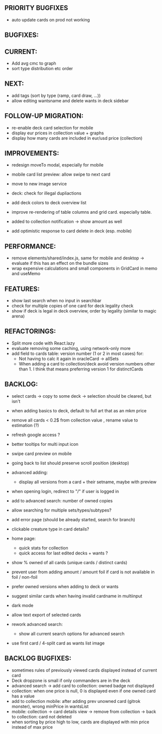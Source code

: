 ## PRIORITY BUGFIXES

- auto update cards on prod not working

## BUGFIXES:

## CURRENT:

- Add avg cmc to graph
- sort type distribution etc order

## NEXT:

- add tags (sort by type (ramp, card draw, ...))
- allow editing wantsname and delete wants in deck sidebar

## FOLLOW-UP MIGRATION:

- re-enable deck card selection for mobile
- display eur prices in collection value + graphs
- display how many cards are included in eur/usd price (collection)

## IMPROVEMENTS:

- redesign moveTo modal, especially for mobile
- mobile card list preview: allow swipe to next card
- move to new image service
- deck: check for illegal dupliactions

- add deck colors to deck overview list
- improve re-rendering of table columns and grid card. especially table.
- added to collection notification -> show amount as well
- add optimistic response to card delete in deck (esp. mobile)

## PERFORMANCE:

- remove elements/shared/index.js, same for mobile and desktop -> evaluate if this has an effect on the bundle sizes
- wrap expensive calculations and small components in GridCard in memo and useMemo

## FEATURES:

- show last search when no input in searchbar
- check for multiple copies of one card for deck legality check
- show if deck is legal in deck overview, order by legality (similar to magic arena)

## REFACTORINGS:

- Split more code with React.lazy
- evaluate removing some caching, using network-only more
- add field to cards table: version number (1 or 2 in most cases) for:
  - Not having to calc it again in oracleCard -> allSets
  - When adding a card to collection/deck avoid version numbers other than 1. I think that means preferring version 1 for distinctCards

## BACKLOG:

- select cards -> copy to some deck -> selection should be cleared, but isn't
- when adding basics to deck, default to full art that as an mkm price
- remove all cards < 0.2\$ from collection value , rename value to estimation (?)

- refresh google access ?
- better tooltips for multi input icon
- swipe card preview on mobile
- going back to list should preserve scroll position (desktop)
- advanced adding:
  - display all versions from a card + their setname, maybe with preview
- when opening login, redirect to "/" if user is logged in
- add to advanced search: number of owned copies
- allow searching for multiple sets/types/subtypes?
- add error page (should be already started, search for branch)
- clickable creature type in card details?
- home page:
  - quick stats for collection
  - quick access for last edited decks + wants ?
- show % owned of all cards (unique cards / distinct cards)
- prevent user from adding amount / amount foil if card is not available in foil / non-foil
- prefer owned versions when adding to deck or wants
- suggest similar cards when having invalid cardname in multiinput
- dark mode
- allow text export of selected cards
- rework advanced search:
  - show all current search options for advanced search
- use first card / 4-split card as wants list image

## BACKLOG BUGFIXES:

- sometimes rules of previously viewed cards displayed instead of current card
- Deck dropzone is small if only commanders are in the deck
- advanced search -> add card to collection: owned badge not displayed
- collection: when one price is null, 0 is displayed even if one owned card has a value
- add to collection mobile: after adding prev unowned card (gitrok monster), wrong minPrice in wantsList
- mobile: collection -> card details view -> remove from collection -> back to collection: card not deleted
- when sorting by price high to low, cards are displayed with min price instead of max price

